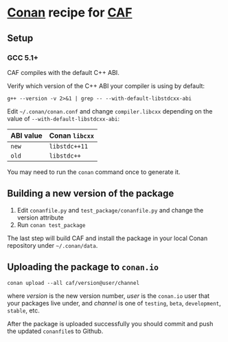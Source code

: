 # [Conan](http://conan.io) recipe for [CAF](http://actor-framework.org)

## Setup

### GCC 5.1+

CAF compiles with the default C++ ABI.

Verify which version of the C++ ABI your compiler is using by default:

```
g++ --version -v 2>&1 | grep -- --with-default-libstdcxx-abi
```

Edit `~/.conan/conan.conf` and change `compiler.libcxx` depending on the
value of `--with-default-libstdcxx-abi`:

| ABI value | Conan `libcxx` |
|:----------|:---------------|
| `new`     | `libstdc++11`  |
| `old`     | `libstdc++`    |

You may need to run the `conan` command once to generate it.

## Building a new version of the package

1. Edit `conanfile.py` and `test_package/conanfile.py` and change the
   version attribute
2. Run `conan test_package`

The last step will build CAF and install the package in your local Conan
repository under `~/.conan/data`.

## Uploading the package to `conan.io`
```
conan upload --all caf/version@user/channel
```
where _version_ is the new version number, _user_ is the `conan.io` user 
that your packages live under, and _channel_ is one of `testing`, `beta`,
`development`, `stable`, etc.

After the package is uploaded successfully you should commit and push 
the updated `conanfile`s to Github.